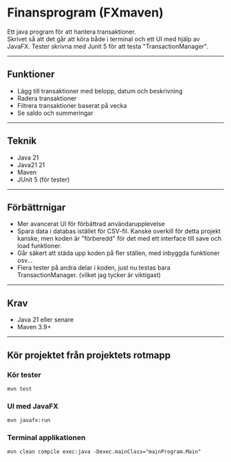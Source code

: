 # Finansprogram (FXmaven)

Ett java program för att hantera transaktioner.  
Skrivet så att det går att köra både i terminal och ett UI med hjälp av JavaFX.
Tester skrivna med Junit 5 för att testa "TransactionManager".

---

## Funktioner
- Lägg till transaktioner med belopp, datum och beskrivning
- Radera transaktioner
- Filtrera transaktioner baserat på vecka
- Se saldo och summeringar

---

## Teknik
- Java 21
- Java21 21
- Maven
- JUnit 5 (för tester)

---

## Förbättrnigar
- Mer avancerat UI för förbättrad användarupplevelse
- Spara data i databas istället för CSV-fil. Kanske overkill för detta projekt kanske, men koden är 
  "förberedd" för det med ett interface till save och load funktioner. 
- Går säkert att städa upp koden på fler ställen, med inbyggda funktioner osv...
- Flera tester på andra delar i koden, just nu testas bara TransactionManager. (vilket jag tycker är viktigast)
---

## Krav
- Java 21 eller senare
- Maven 3.9+

---
## Kör projektet från projektets rotmapp

### Kör tester
    mvn test


### UI med JavaFX
    mvn javafx:run

### Terminal applikationen
    mvn clean compile exec:java -Dexec.mainClass="mainProgram.Main"

